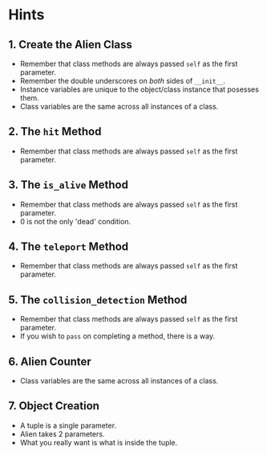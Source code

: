 # Hints

## 1. Create the Alien Class

- Remember that class methods are always passed `self` as the first parameter.
- Remember the double underscores on _both_ sides of `__init__`.
- Instance variables are unique to the object/class instance that posesses them.
- Class variables are the same across all instances of a class.

## 2. The `hit` Method

- Remember that class methods are always passed `self` as the first parameter.

## 3. The `is_alive` Method

- Remember that class methods are always passed `self` as the first parameter.
- 0 is not the only 'dead' condition.

## 4. The `teleport` Method

- Remember that class methods are always passed `self` as the first parameter.

## 5. The `collision_detection` Method

- Remember that class methods are always passed `self` as the first parameter.
- If you wish to `pass` on completing a method, there is a way.

## 6. Alien Counter

- Class variables are the same across all instances of a class.

## 7. Object Creation

- A tuple is a single parameter.
- Alien takes 2 parameters.
- What you really want is what is inside the tuple.
